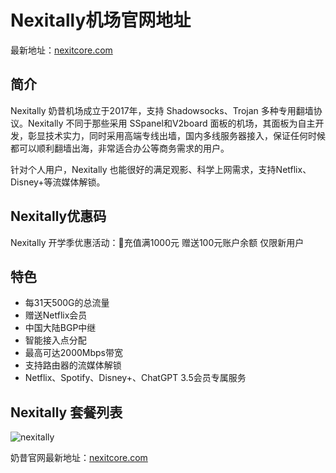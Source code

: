 # Nexitally机场官网地址

最新地址：[nexitcore.com](https://nxboom.com/signupbyemail.aspx?MemberCode=4d2a0337bc904ce0989324cb29b9242320231018190026)

## 简介

Nexitally 奶昔机场成立于2017年，支持 Shadowsocks、Trojan 多种专用翻墙协议。Nexitally 不同于那些采用 SSpanel和V2board 面板的机场，其面板为自主开发，彰显技术实力，同时采用高端专线出墙，国内多线服务器接入，保证任何时候都可以顺利翻墙出海，非常适合办公等商务需求的用户。

针对个人用户，Nexitally 也能很好的满足观影、科学上网需求，支持Netflix、Disney+等流媒体解锁。

## Nexitally优惠码

Nexitally 开学季优惠活动：🎁充值满1000元 赠送100元账户余额 仅限新用户

## 特色

* 每31天500G的总流量
* 赠送Netflix会员
* 中国大陆BGP中继
* 智能接入点分配
* 最高可达2000Mbps带宽
* 支持路由器的流媒体解锁
* Netflix、Spotify、Disney+、ChatGPT 3.5会员专属服务

## Nexitally 套餐列表

![nexitally](https://raw.githubusercontent.com/winston779/nexitally/main/nexitally_20231018_1908111.png)

奶昔官网最新地址：[nexitcore.com](https://nxboom.com/signupbyemail.aspx?MemberCode=4d2a0337bc904ce0989324cb29b9242320231018190026)
